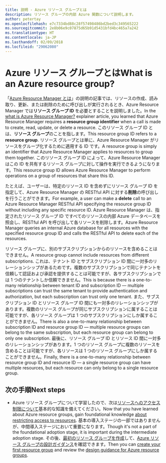 ```yaml
---
title: 説明 - Azure リソース グループとは
description: リソース グループの内部 Azure 関数について説明します。
author: petertay
ms.openlocfilehash: e7c7334bd88c28f57498486bd2bed3c349565222
ms.sourcegitcommit: 2e8b06e9c07875d65b91d5431bfd4bc465a7a242
ms.translationtype: HT
ms.contentlocale: ja-JP
ms.lasthandoff: 02/09/2018
ms.locfileid: "29062080"
---
```

# <a name="what-is-an-azure-resource-group"></a><span data-ttu-id="730c1-103">Azure リソース グループとは</span><span class="sxs-lookup"><span data-stu-id="730c1-103">What is an Azure resource group?</span></span>

<span data-ttu-id="730c1-104">「[Azure Resource Manager とは](resource-manager-explainer.md)」の説明の記事では、リソースの作成、読み取り、更新、または削除のために呼び出しが実行されるとき、Azure Resource Manager では**リソース グループ ID** を必要とすることを説明しました。</span><span class="sxs-lookup"><span data-stu-id="730c1-104">In the [what is Azure Resource Manager?](resource-manager-explainer.md) explainer article, you learned that Azure Resource Manager requires a **resource group identifier** when a call is made to create, read, update, or delete a resource.</span></span> <span data-ttu-id="730c1-105">このリソース グループ ID とは、**リソース グループ**のことを指します。</span><span class="sxs-lookup"><span data-stu-id="730c1-105">This resource group ID refers to a **resource group**.</span></span> <span data-ttu-id="730c1-106">リソース グループとは単に、Azure Resource Manager がリソースをグループ化するために適用する ID です。</span><span class="sxs-lookup"><span data-stu-id="730c1-106">A resource group is simply an identifier that Azure Resource Manager applies to resources to group them together.</span></span> <span data-ttu-id="730c1-107">このリソース グループ ID によって、Azure Resource Manager はこの ID を共有するリソース グループに対して操作を実行できるようになります。</span><span class="sxs-lookup"><span data-stu-id="730c1-107">This resource group ID allows Azure Resource Manager to perform operations on a group of resources that share this ID.</span></span>

<span data-ttu-id="730c1-108">たとえば、ユーザーは、特定のリソース ID を含めずにリソース グループ ID を指定して、Azure Resource Manager の RESTful API に対する**削除**の呼び出しを行うことができます。</span><span class="sxs-lookup"><span data-stu-id="730c1-108">For example, a user can make a **delete** call to an Azure Resource Manager RESTful API specifying the resource group ID without including any specific resource ID.</span></span> <span data-ttu-id="730c1-109">Azure Resource Manager は、指定されたリソース グループ ID ですべてのリソースの内部 Azure データベースを照会し、RESTful API を呼び出して各リソースを削除します。</span><span class="sxs-lookup"><span data-stu-id="730c1-109">Azure Resource Manager queries an internal Azure database for all resources with the specified resource group ID and calls the RESTful API to delete each of the resources.</span></span>

<span data-ttu-id="730c1-110">リソース グループに、別のサブスクリプションからのリソースを含めることはできません。</span><span class="sxs-lookup"><span data-stu-id="730c1-110">A resource group cannot include resources from different subscriptions.</span></span> <span data-ttu-id="730c1-111">これは、テナント ID とサブスクリプション ID 間に一対多のリレーションシップがあるためです。複数のサブスクリプションで同じテナントを信頼して認証および承認を提供することは可能ですが、各サブスクリプションでは 1 つのテナントしか信頼できません。</span><span class="sxs-lookup"><span data-stu-id="730c1-111">This is because there is a one-to-many relationship between tenant ID and subscription ID &mdash; multiple subscriptions can trust the same tenant to provide authentication and authorization, but each subscription can trust only one tenant.</span></span> <span data-ttu-id="730c1-112">また、サブスクリプション ID とリソース グループ ID 間にも一対多のリレーションシップがあります。複数のリソース グループが同じサブスクリプションに属することは可能ですが、各リソース グループは 1 つのサブスクリプションにしか属することができません。</span><span class="sxs-lookup"><span data-stu-id="730c1-112">There is also a one-to-many relationship between subscription ID and resource group ID &mdash; multiple resource groups can belong to the same subscription, but each resource group can belong to only one subscription.</span></span> <span data-ttu-id="730c1-113">最後に、リソース グループ ID とリソース ID 間に一対多のリレーションシップがあります。1 つのリソース グループに複数のリソースを含めることは可能ですが、各リソースは 1 つのリソース グループにしか属することができません。</span><span class="sxs-lookup"><span data-stu-id="730c1-113">Finally, there is a one-to-many relationship between resource group ID and resource ID &mdash; a single resource group can have multiple resources, but each resource can only belong to a single resource group.</span></span>

## <a name="next-steps"></a><span data-ttu-id="730c1-114">次の手順</span><span class="sxs-lookup"><span data-stu-id="730c1-114">Next steps</span></span>

* <span data-ttu-id="730c1-115">Azure リソース グループについて学習したので、次は[リソースへのアクセス制限について](/azure/active-directory/active-directory-understanding-resource-access?toc=/azure/architecture/cloud-adoption-guide/toc.json)基本的な知識を備えてください。</span><span class="sxs-lookup"><span data-stu-id="730c1-115">Now that you have learned about Azure resource groups, gain foundational knowledge [about restricting access to resources](/azure/active-directory/active-directory-understanding-resource-access?toc=/azure/architecture/cloud-adoption-guide/toc.json).</span></span> <span data-ttu-id="730c1-116">基本の導入ステージの一部ではありませんが、中間導入ステージにおいて重要になります。</span><span class="sxs-lookup"><span data-stu-id="730c1-116">Though it's not a part of the foundational adoption stage, it is important during the intermediate adoption stage.</span></span> <span data-ttu-id="730c1-117">その後、[最初のリソース グループを作成](/azure/azure-resource-manager/resource-group-portal?toc=/azure/architecture/cloud-adoption-guide/toc.json)して、[Azure リソース グループの設計ガイダンス](resource-group.md)を確認できます。</span><span class="sxs-lookup"><span data-stu-id="730c1-117">Then you can [create your first resource group](/azure/azure-resource-manager/resource-group-portal?toc=/azure/architecture/cloud-adoption-guide/toc.json) and review the [design guidance for Azure resource groups](resource-group.md).</span></span>
